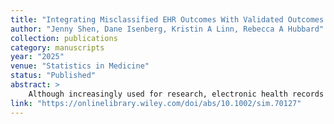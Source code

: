 ```yaml
---
title: "Integrating Misclassified EHR Outcomes With Validated Outcomes From a Non-Probability Sample"
author: "Jenny Shen, Dane Isenberg, Kristin A Linn, Rebecca A Hubbard"
collection: publications
category: manuscripts
year: "2025"
venue: "Statistics in Medicine"
status: "Published"
abstract: >
    Although increasingly used for research, electronic health records (EHR) often lack a gold-standard assessment of key data elements. Linking EHRs to other data sources with higher-quality measurements can improve statistical inference, but such analyses must account for selection bias if the linked data source arises from a non-probability sample. We propose a set of novel estimators targeting the average treatment effect (ATE) that combine information from binary outcomes measured with error in a large, population-representative EHR database with gold-standard outcomes obtained from a smaller validation sample subject to selection bias. We evaluate our approach in extensive simulations and an analysis of data from the Adult Changes in Thought (ACT) study, a longitudinal study of incident dementia in a cohort of Kaiser Permanente Washington members with linked EHR data. For a subset of deceased ACT participants who consented to brain autopsy prior to death, gold-standard measures of Alzheimer's disease neuropathology are available. Our proposed estimators reduced bias and improved efficiency for the ATE, facilitating valid inference with EHR data when key data elements are ascertained with error.
link: "https://onlinelibrary.wiley.com/doi/abs/10.1002/sim.70127"
---
```


<!--The contents above will be part of a list of publications, if the user clicks the link for the publication than the contents of section will be rendered as a full page, allowing you to provide more information about the paper for the reader. When publications are displayed as a single page, the contents of the above "citation" field will automatically be included below this section in a smaller font.
-->